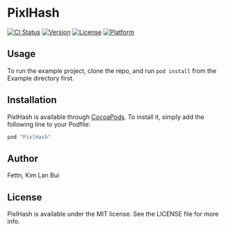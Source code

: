 # PixlHash

[![CI Status](http://img.shields.io/travis/Fettn/PixlHash.svg?style=flat)](https://travis-ci.org/Fettn/PixlHash)
[![Version](https://img.shields.io/cocoapods/v/PixlHash.svg?style=flat)](http://cocoapods.org/pods/PixlHash)
[![License](https://img.shields.io/cocoapods/l/PixlHash.svg?style=flat)](http://cocoapods.org/pods/PixlHash)
[![Platform](https://img.shields.io/cocoapods/p/PixlHash.svg?style=flat)](http://cocoapods.org/pods/PixlHash)

## Usage

To run the example project, clone the repo, and run `pod install` from the Example directory first.

## Installation

PixlHash is available through [CocoaPods](http://cocoapods.org). To install
it, simply add the following line to your Podfile:

```ruby
pod "PixlHash"
```

## Author

Fettn,
Kim Lan Bui

## License

PixlHash is available under the MIT license. See the LICENSE file for more info.
